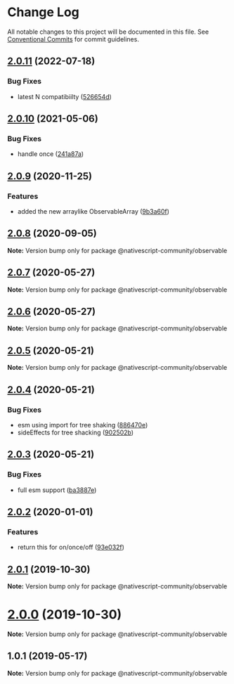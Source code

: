 # Change Log

All notable changes to this project will be documented in this file.
See [Conventional Commits](https://conventionalcommits.org) for commit guidelines.

## [2.0.11](http://github.com/Akylas/@nativescript-community/observable/compare/v2.0.10...v2.0.11) (2022-07-18)


### Bug Fixes

* latest N compatibiilty ([526654d](http://github.com/Akylas/@nativescript-community/observable/commit/526654dd87a39aea5926b549a1d8b12269560d85))





## [2.0.10](http://github.com/Akylas/@nativescript-community/observable/compare/v2.0.9...v2.0.10) (2021-05-06)


### Bug Fixes

* handle once ([241a87a](http://github.com/Akylas/@nativescript-community/observable/commit/241a87a9e9e491de9553406157b7240308e97afc))





## [2.0.9](http://github.com/Akylas/@nativescript-community/observable/compare/v2.0.8...v2.0.9) (2020-11-25)


### Features

* added the new arraylike ObservableArray ([9b3a60f](http://github.com/Akylas/@nativescript-community/observable/commit/9b3a60f691c788b970c81a3346a34a4217659800))





## [2.0.8](http://github.com/Akylas/@nativescript-community/observable/compare/v2.0.7...v2.0.8) (2020-09-05)

**Note:** Version bump only for package @nativescript-community/observable





## [2.0.7](https://github.com/nativescript-community/observable/compare/v2.0.6...v2.0.7) (2020-05-27)

**Note:** Version bump only for package @nativescript-community/observable





## [2.0.6](https://github.com/nativescript-community/observable/compare/v2.0.5...v2.0.6) (2020-05-27)

**Note:** Version bump only for package @nativescript-community/observable





## [2.0.5](https://github.com/nativescript-community/observable/compare/v2.0.4...v2.0.5) (2020-05-21)

**Note:** Version bump only for package @nativescript-community/observable





## [2.0.4](https://github.com/nativescript-community/observable/compare/v2.0.3...v2.0.4) (2020-05-21)


### Bug Fixes

* esm using import for tree shaking ([886470e](https://github.com/nativescript-community/observable/commit/886470e0888df68757d43833023cd4987fcd4af6))
* sideEffects for tree shacking ([902502b](https://github.com/nativescript-community/observable/commit/902502ba606d3d0bd53314c312e9f376ed63664b))





## [2.0.3](https://github.com/nativescript-community/observable/compare/v2.0.2...v2.0.3) (2020-05-21)


### Bug Fixes

* full esm support ([ba3887e](https://github.com/nativescript-community/observable/commit/ba3887edf19bbe1b9b8e9e8f3bb5c65c57a6e746))





## [2.0.2](https://github.com/nativescript-community/observable/compare/v2.0.1...v2.0.2) (2020-01-01)


### Features

* return this for on/once/off ([93e032f](https://github.com/nativescript-community/observable/commit/93e032f194c4b93e6a547e2df47191b6783f3bb7))





## [2.0.1](https://github.com/nativescript-community/observable/compare/v2.0.0...v2.0.1) (2019-10-30)

**Note:** Version bump only for package @nativescript-community/observable





# [2.0.0](https://github.com/nativescript-community/observable/compare/v1.0.1...v2.0.0) (2019-10-30)

**Note:** Version bump only for package @nativescript-community/observable





## 1.0.1 (2019-05-17)

**Note:** Version bump only for package @nativescript-community/observable
